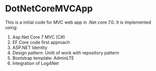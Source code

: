 # DotNetCoreMVCApp
This is a initial code for MVC web app in .Net core 7.0.
It is implemented using:
1. Asp.Net Core 7 MVC (C#)
2. EF Core code first approach
3. ASP.NET Identity
4. Design pattern: Unitt of work with repository pattern
5. Bootstrap template: AdminLTE
6. Integration of Log4Net 
